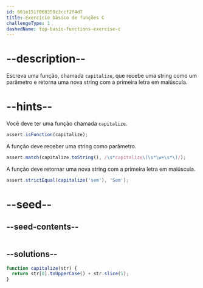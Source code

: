 ```yaml
---
id: 661e151f068359c3ccf2f4d7
title: Exercício básico de funções C
challengeType: 1
dashedName: top-basic-functions-exercise-c
---
```


# --description--

Escreva uma função, chamada `capitalize`, que recebe uma string como um parâmetro e retorna uma nova string com a primeira letra em maiúscula.

# --hints--

Você deve ter uma função chamada `capitalize`.

```js
assert.isFunction(capitalize);
```

A função deve receber uma string como parâmetro.

```js
assert.match(capitalize.toString(), /\s*capitalize\(\s*\w+\s*\)/);
```

A função deve retornar uma nova string com a primeira letra em maiúscula.

```js
assert.strictEqual(capitalize('sem'), 'Sem');
```


# --seed--

## --seed-contents--

```js

```

## --solutions--

```js
function capitalize(str) {
  return str[0].toUpperCase() + str.slice(1);
}
```
